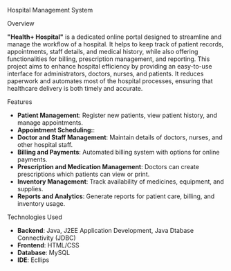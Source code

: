 Hospital Management System

Overview

**"Health+ Hospital"** is a dedicated online portal designed to streamline and manage the workflow of a hospital. It helps to keep track of patient records, appointments, staff details, and medical history, while also offering functionalities for billing, prescription management, and reporting.
This project aims to enhance hospital efficiency by providing an easy-to-use interface for administrators, doctors, nurses, and patients. It reduces paperwork and automates most of the hospital processes, ensuring that healthcare delivery is both timely and accurate.

Features
- **Patient Management**: Register new patients, view patient history, and manage appointments.
- **Appointment Scheduling:**: 
- **Doctor and Staff Management**: Maintain details of doctors, nurses, and other hospital staff.
- **Billing and Payments**: Automated billing system with options for online payments.
- **Prescription and Medication Management**: Doctors can create prescriptions which patients can view or print.
- **Inventory Management**: Track availability of medicines, equipment, and supplies.
- **Reports and Analytics**: Generate reports for patient care, billing, and inventory usage.

Technologies Used
- **Backend**: Java, J2EE Application Development, Java Dtabase Connectivity (JDBC) 
- **Frontend**: HTML/CSS
- **Database**: MySQL
- **IDE**: Ecllips
